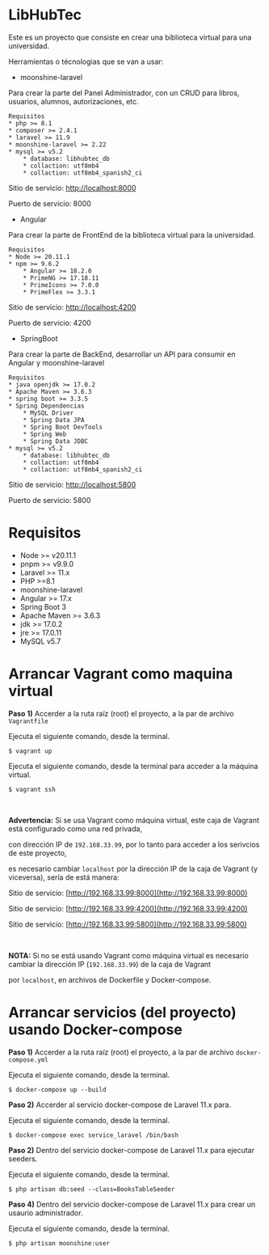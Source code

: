 # LibHubTec

Este es un proyecto que consiste en crear una biblioteca virtual para una universidad.

Herramientas o técnologias que se van a usar:

* moonshine-laravel 

Para crear la parte del Panel Administrador, con un CRUD para libros, usuarios, alumnos, autorizaciones, etc. 

```plain
Requisitos
* php >= 8.1
* composer >= 2.4.1
* laravel >= 11.9
* moonshine-laravel >= 2.22
* mysql >= v5.2
    * database: libhubtec_db
    * collaction: utf8mb4  
    * collaction: utf8mb4_spanish2_ci
```

Sitio de servicio: [http://localhost:8000](http://localhost:8000)

Puerto de servicio: 8000

* Angular 

Para crear la parte de FrontEnd de la biblioteca virtual para la universidad.

```plain
Requisitos
* Node >= 20.11.1
* npm >= 9.6.2
    * Angular >= 18.2.0
    * PrimeNG >= 17.18.11
    * PrimeIcons >= 7.0.0
    * PrimeFlex >= 3.3.1
```

Sitio de servicio: [http://localhost:4200](http://localhost:4200)

Puerto de servicio: 4200

* SpringBoot

Para crear la parte de BackEnd, desarrollar un API para consumir en Angular y moonshine-laravel

```plain
Requisitos
* java openjdk >= 17.0.2
* Apache Maven >= 3.6.3
* spring boot >= 3.3.5
* Spring Dependencias
    * MySQL Driver
    * Spring Data JPA
    * Spring Boot DevTools
    * Spring Web
    * Spring Data JDBC
* mysql >= v5.2
    * database: libhubtec_db
    * collaction: utf8mb4  
    * collaction: utf8mb4_spanish2_ci
```

Sitio de servicio: [http://localhost:5800](http://localhost:5800)

Puerto de servicio: 5800

# Requisitos

* Node >= v20.11.1
* pnpm >= v9.9.0
* Laravel >= 11.x
* PHP >=8.1
* moonshine-laravel 
* Angular >= 17.x
* Spring Boot 3
* Apache Maven >= 3.6.3
* jdk >= 17.0.2
* jre >= 17.0.11
* MySQL v5.7

# Arrancar Vagrant como maquina virtual

**Paso 1)** Accerder a la ruta raíz (root) el proyecto, a la par de archivo `Vagrantfile`

Ejecuta el siguiente comando, desde la terminal.

```shell
$ vagrant up
```

Ejecuta el siguiente comando, desde la terminal para acceder a la máquina virtual.

```shell
$ vagrant ssh
```

<br>

**Advertencia:** Si se usa Vagrant como máquina virtual, este caja de Vagrant está configurado como una red privada, 

con dirección IP de `192.168.33.99`, por lo tanto para acceder a los serivcios de este proyecto, 

es necesario cambiar `localhost` por la dirección IP de la caja de Vagrant (y viceversa), sería de está manera:

Sitio de servicio: [http://192.168.33.99:8000](http://192.168.33.99:8000)

Sitio de servicio: [http://192.168.33.99:4200](http://192.168.33.99:4200)

Sitio de servicio: [http://192.168.33.99:5800](http://192.168.33.99:5800)

<br>

**NOTA:** Si no se está usando Vagrant como máquina virtual es necesario cambiar la dirección IP (`192.168.33.99`) de la caja de Vagrant 

por `localhost`, en archivos de  Dockerfile y Docker-compose.  

# Arrancar servicios (del proyecto) usando Docker-compose

**Paso 1)** Accerder a la ruta raíz (root) el proyecto, a la par de archivo `docker-compose.yml`

Ejecuta el siguiente comando, desde la terminal.

```shell
$ docker-compose up --build
```

**Paso 2)** Accerder al servicio docker-compose de Laravel 11.x para.

Ejecuta el siguiente comando, desde la terminal.

```shell
$ docker-compose exec service_laravel /bin/bash
```

**Paso 2)** Dentro del servicio docker-compose de Laravel 11.x para ejecutar seeders.

Ejecuta el siguiente comando, desde la terminal.

```shell
$ php artisan db:seed --class=BooksTableSeeder
```

**Paso 4)** Dentro del servicio docker-compose de Laravel 11.x para crear un usaurio administrador.

Ejecuta el siguiente comando, desde la terminal.

```shell
$ php artisan moonshine:user
```
